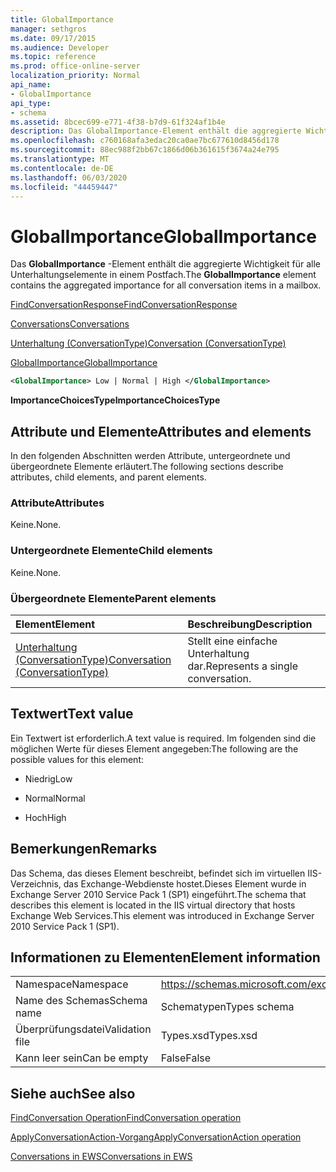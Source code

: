 ```yaml
---
title: GlobalImportance
manager: sethgros
ms.date: 09/17/2015
ms.audience: Developer
ms.topic: reference
ms.prod: office-online-server
localization_priority: Normal
api_name:
- GlobalImportance
api_type:
- schema
ms.assetid: 8bcec699-e771-4f38-b7d9-61f324af1b4e
description: Das GlobalImportance-Element enthält die aggregierte Wichtigkeit für alle Unterhaltungselemente in einem Postfach.
ms.openlocfilehash: c760168afa3edac20ca0ae7bc677610d8456d178
ms.sourcegitcommit: 88ec988f2bb67c1866d06b361615f3674a24e795
ms.translationtype: MT
ms.contentlocale: de-DE
ms.lasthandoff: 06/03/2020
ms.locfileid: "44459447"
---
```

# <a name="globalimportance"></a><span data-ttu-id="1068e-103">GlobalImportance</span><span class="sxs-lookup"><span data-stu-id="1068e-103">GlobalImportance</span></span>

<span data-ttu-id="1068e-104">Das **GlobalImportance** -Element enthält die aggregierte Wichtigkeit für alle Unterhaltungselemente in einem Postfach.</span><span class="sxs-lookup"><span data-stu-id="1068e-104">The **GlobalImportance** element contains the aggregated importance for all conversation items in a mailbox.</span></span> 
  
[<span data-ttu-id="1068e-105">FindConversationResponse</span><span class="sxs-lookup"><span data-stu-id="1068e-105">FindConversationResponse</span></span>](findconversationresponse.md)
  
[<span data-ttu-id="1068e-106">Conversations</span><span class="sxs-lookup"><span data-stu-id="1068e-106">Conversations</span></span>](conversations-ex15websvcsotherref.md)
  
[<span data-ttu-id="1068e-107">Unterhaltung (ConversationType)</span><span class="sxs-lookup"><span data-stu-id="1068e-107">Conversation (ConversationType)</span></span>](conversation-conversationtype.md)
  
[<span data-ttu-id="1068e-108">GlobalImportance</span><span class="sxs-lookup"><span data-stu-id="1068e-108">GlobalImportance</span></span>](globalimportance.md)
  
```XML
<GlobalImportance> Low | Normal | High </GlobalImportance>
```

 <span data-ttu-id="1068e-109">**ImportanceChoicesType**</span><span class="sxs-lookup"><span data-stu-id="1068e-109">**ImportanceChoicesType**</span></span>
## <a name="attributes-and-elements"></a><span data-ttu-id="1068e-110">Attribute und Elemente</span><span class="sxs-lookup"><span data-stu-id="1068e-110">Attributes and elements</span></span>

<span data-ttu-id="1068e-111">In den folgenden Abschnitten werden Attribute, untergeordnete und übergeordnete Elemente erläutert.</span><span class="sxs-lookup"><span data-stu-id="1068e-111">The following sections describe attributes, child elements, and parent elements.</span></span>
  
### <a name="attributes"></a><span data-ttu-id="1068e-112">Attribute</span><span class="sxs-lookup"><span data-stu-id="1068e-112">Attributes</span></span>

<span data-ttu-id="1068e-113">Keine.</span><span class="sxs-lookup"><span data-stu-id="1068e-113">None.</span></span>
  
### <a name="child-elements"></a><span data-ttu-id="1068e-114">Untergeordnete Elemente</span><span class="sxs-lookup"><span data-stu-id="1068e-114">Child elements</span></span>

<span data-ttu-id="1068e-115">Keine.</span><span class="sxs-lookup"><span data-stu-id="1068e-115">None.</span></span>
  
### <a name="parent-elements"></a><span data-ttu-id="1068e-116">Übergeordnete Elemente</span><span class="sxs-lookup"><span data-stu-id="1068e-116">Parent elements</span></span>

|<span data-ttu-id="1068e-117">**Element**</span><span class="sxs-lookup"><span data-stu-id="1068e-117">**Element**</span></span>|<span data-ttu-id="1068e-118">**Beschreibung**</span><span class="sxs-lookup"><span data-stu-id="1068e-118">**Description**</span></span>|
|:-----|:-----|
|[<span data-ttu-id="1068e-119">Unterhaltung (ConversationType)</span><span class="sxs-lookup"><span data-stu-id="1068e-119">Conversation (ConversationType)</span></span>](conversation-conversationtype.md) <br/> |<span data-ttu-id="1068e-120">Stellt eine einfache Unterhaltung dar.</span><span class="sxs-lookup"><span data-stu-id="1068e-120">Represents a single conversation.</span></span>  <br/> |
   
## <a name="text-value"></a><span data-ttu-id="1068e-121">Textwert</span><span class="sxs-lookup"><span data-stu-id="1068e-121">Text value</span></span>

<span data-ttu-id="1068e-122">Ein Textwert ist erforderlich.</span><span class="sxs-lookup"><span data-stu-id="1068e-122">A text value is required.</span></span> <span data-ttu-id="1068e-123">Im folgenden sind die möglichen Werte für dieses Element angegeben:</span><span class="sxs-lookup"><span data-stu-id="1068e-123">The following are the possible values for this element:</span></span>
  
- <span data-ttu-id="1068e-124">Niedrig</span><span class="sxs-lookup"><span data-stu-id="1068e-124">Low</span></span>
    
- <span data-ttu-id="1068e-125">Normal</span><span class="sxs-lookup"><span data-stu-id="1068e-125">Normal</span></span>
    
- <span data-ttu-id="1068e-126">Hoch</span><span class="sxs-lookup"><span data-stu-id="1068e-126">High</span></span>
    
## <a name="remarks"></a><span data-ttu-id="1068e-127">Bemerkungen</span><span class="sxs-lookup"><span data-stu-id="1068e-127">Remarks</span></span>

<span data-ttu-id="1068e-128">Das Schema, das dieses Element beschreibt, befindet sich im virtuellen IIS-Verzeichnis, das Exchange-Webdienste hostet.Dieses Element wurde in Exchange Server 2010 Service Pack 1 (SP1) eingeführt.</span><span class="sxs-lookup"><span data-stu-id="1068e-128">The schema that describes this element is located in the IIS virtual directory that hosts Exchange Web Services.This element was introduced in Exchange Server 2010 Service Pack 1 (SP1).</span></span>
  
## <a name="element-information"></a><span data-ttu-id="1068e-129">Informationen zu Elementen</span><span class="sxs-lookup"><span data-stu-id="1068e-129">Element information</span></span>

|||
|:-----|:-----|
|<span data-ttu-id="1068e-130">Namespace</span><span class="sxs-lookup"><span data-stu-id="1068e-130">Namespace</span></span>  <br/> |https://schemas.microsoft.com/exchange/services/2006/types  <br/> |
|<span data-ttu-id="1068e-131">Name des Schemas</span><span class="sxs-lookup"><span data-stu-id="1068e-131">Schema name</span></span>  <br/> |<span data-ttu-id="1068e-132">Schematypen</span><span class="sxs-lookup"><span data-stu-id="1068e-132">Types schema</span></span>  <br/> |
|<span data-ttu-id="1068e-133">Überprüfungsdatei</span><span class="sxs-lookup"><span data-stu-id="1068e-133">Validation file</span></span>  <br/> |<span data-ttu-id="1068e-134">Types.xsd</span><span class="sxs-lookup"><span data-stu-id="1068e-134">Types.xsd</span></span>  <br/> |
|<span data-ttu-id="1068e-135">Kann leer sein</span><span class="sxs-lookup"><span data-stu-id="1068e-135">Can be empty</span></span>  <br/> |<span data-ttu-id="1068e-136">False</span><span class="sxs-lookup"><span data-stu-id="1068e-136">False</span></span>  <br/> |
   
## <a name="see-also"></a><span data-ttu-id="1068e-137">Siehe auch</span><span class="sxs-lookup"><span data-stu-id="1068e-137">See also</span></span>



[<span data-ttu-id="1068e-138">FindConversation Operation</span><span class="sxs-lookup"><span data-stu-id="1068e-138">FindConversation operation</span></span>](findconversation-operation.md)
  
[<span data-ttu-id="1068e-139">ApplyConversationAction-Vorgang</span><span class="sxs-lookup"><span data-stu-id="1068e-139">ApplyConversationAction operation</span></span>](applyconversationaction-operation.md)


[<span data-ttu-id="1068e-140">Conversations in EWS</span><span class="sxs-lookup"><span data-stu-id="1068e-140">Conversations in EWS</span></span>](https://msdn.microsoft.com/library/91e64629-db6c-4c94-9dcb-d386232e8467%28Office.15%29.aspx)

